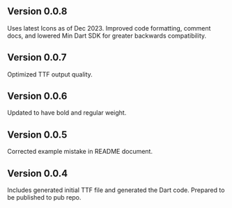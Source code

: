 ## Version 0.0.8

Uses latest Icons as of Dec 2023. Improved code formatting, comment docs, and lowered Min Dart SDK for greater backwards compatibility.

## Version 0.0.7

Optimized TTF output quality.

## Version 0.0.6

Updated to have bold and regular weight.

## Version 0.0.5

Corrected example mistake in README document.

## Version 0.0.4

Includes generated initial TTF file and generated the Dart code. Prepared to be published to pub repo.
